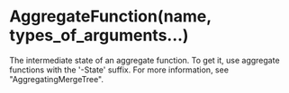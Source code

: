 # AggregateFunction(name, types_of_arguments...)

The intermediate state of an aggregate function. To get it, use aggregate functions with the '-State' suffix. For more information, see "AggregatingMergeTree".